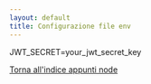 ```yaml
---
layout: default
title: Configurazione file env
---
```

<link rel="stylesheet" href="/assets/css/custom.css">

JWT_SECRET=your_jwt_secret_key

[Torna all'indice appunti node](node/index)